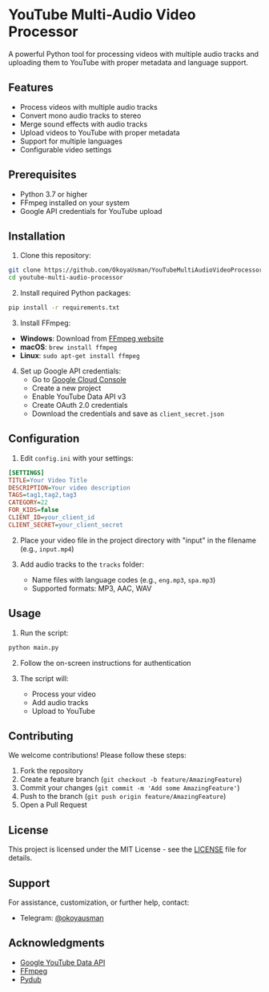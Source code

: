 # YouTube Multi-Audio Video Processor

A powerful Python tool for processing videos with multiple audio tracks and uploading them to YouTube with proper metadata and language support.

## Features

- Process videos with multiple audio tracks
- Convert mono audio tracks to stereo
- Merge sound effects with audio tracks
- Upload videos to YouTube with proper metadata
- Support for multiple languages
- Configurable video settings

## Prerequisites

- Python 3.7 or higher
- FFmpeg installed on your system
- Google API credentials for YouTube upload

## Installation

1. Clone this repository:
```bash
git clone https://github.com/OkoyaUsman/YouTubeMultiAudioVideoProcessor.git
cd youtube-multi-audio-processor
```

2. Install required Python packages:
```bash
pip install -r requirements.txt
```

3. Install FFmpeg:
- **Windows**: Download from [FFmpeg website](https://ffmpeg.org/download.html)
- **macOS**: `brew install ffmpeg`
- **Linux**: `sudo apt-get install ffmpeg`

4. Set up Google API credentials:
   - Go to [Google Cloud Console](https://console.cloud.google.com/)
   - Create a new project
   - Enable YouTube Data API v3
   - Create OAuth 2.0 credentials
   - Download the credentials and save as `client_secret.json`

## Configuration

1. Edit `config.ini` with your settings:
```ini
[SETTINGS]
TITLE=Your Video Title
DESCRIPTION=Your video description
TAGS=tag1,tag2,tag3
CATEGORY=22
FOR_KIDS=false
CLIENT_ID=your_client_id
CLIENT_SECRET=your_client_secret
```

2. Place your video file in the project directory with "input" in the filename (e.g., `input.mp4`)

3. Add audio tracks to the `tracks` folder:
   - Name files with language codes (e.g., `eng.mp3`, `spa.mp3`)
   - Supported formats: MP3, AAC, WAV

## Usage

1. Run the script:
```bash
python main.py
```

2. Follow the on-screen instructions for authentication

3. The script will:
   - Process your video
   - Add audio tracks
   - Upload to YouTube

## Contributing

We welcome contributions! Please follow these steps:

1. Fork the repository
2. Create a feature branch (`git checkout -b feature/AmazingFeature`)
3. Commit your changes (`git commit -m 'Add some AmazingFeature'`)
4. Push to the branch (`git push origin feature/AmazingFeature`)
5. Open a Pull Request

## License

This project is licensed under the MIT License - see the [LICENSE](LICENSE) file for details.

## Support

For assistance, customization, or further help, contact:
- Telegram: [@okoyausman](https://t.me/okoyausman)

## Acknowledgments

- [Google YouTube Data API](https://developers.google.com/youtube/v3)
- [FFmpeg](https://ffmpeg.org/)
- [Pydub](https://github.com/jiaaro/pydub) 
